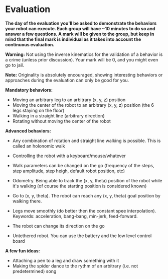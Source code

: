 # Evaluation

**The day of the evaluation you'll be asked to demonstrate the behaviors your robot can execute. Each group will have ~10 minutes to do so and answer a few questions. A mark will be given to the group, but keep in mind that the final mark is individual as it takes into account the continuous evaluation.**

**Warning:** Not using the inverse kinematics for the validation of a behavior is a crime (unless prior discussion). Your mark will be 0, and you might even go to jail.

**Note:** Originality is absolutely encouraged, showing interesting behaviors or approaches during the evaluation can only be good for you.

**Mandatory behaviors:**

   - Moving an arbitrary leg to an arbitrary (x, y, z) position
   - Moving the center of the robot to an arbitrary (x, y, z) position (the 6 legs staying on the floor)
   - Walking in a straight line (arbitrary direction)
   - Rotating without moving the center of the robot

**Advanced behaviors:**

- Any combination of rotation and straight line walking is possible. This is called an holonomic walk

- Controlling the robot with a keyboard/mouse/whatever

- Walk parameters can be changed on the go (frequency of the steps, step amplitude, step heigh, default robot position, etc)

- Odometry. Being able to track the (x, y, theta) position of the robot while it's walking (of course the starting position is considered known)

- Go to (x, y, theta). The robot can reach any (x, y, theta) goal position by walking there.

- Legs move smoothly (do better then the constant spee interpolation). Keywords: acceleration, bang-bang, min-jerk, feed-forward.

- The robot can change its direction on the go

- Untethered robot. You can use the battery and the low level control board

  

**A few fun ideas:**
- Attaching a pen to a leg and draw something with it
- Making the spider dance to the rythm of an arbitrary (i.e. not predetermined) song
